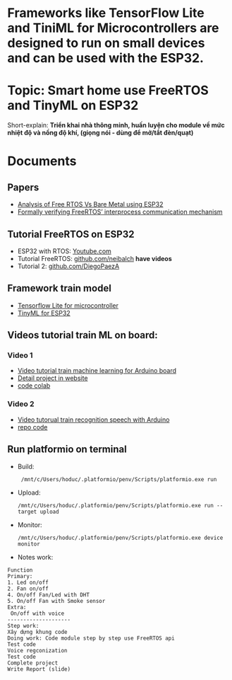 # Frameworks like TensorFlow Lite and TiniML for Microcontrollers are designed to run on small devices and can be used with the ESP32.
# Topic: Smart home use FreeRTOS and TinyML on ESP32
Short-explain: **Triển khai nhà thông minh, huấn luyện cho module về mức nhiệt độ và nồng độ khí, (giọng nói - dùng để mở/tắt đèn/quạt)**

# Documents
## Papers
* [Analysis of Free RTOS Vs Bare Metal using ESP32](https://www.iosrjournals.org/iosr-jeee/Papers/Vol16-Issue2/Series-1/E1602013968.pdf)
* [Formally verifying FreeRTOS’ interprocess communication mechanism](https://www.amazon.science/publications/formally-verifying-freertos-interprocess-communication-mechanism)

## Tutorial FreeRTOS on ESP32
* ESP32 with RTOS: [Youtube.com](https://www.youtube.com/watch?v=LLp9T3rgea8)
* Tutorial FreeRTOS: [github.com/neibalch](https://github.com/neilbalch/ESP32-FreeRTOS-Tutorial) **have videos**
* Tutorial 2: [github.com/DiegoPaezA](https://github.com/DiegoPaezA/ESP32-freeRTOS?tab=readme-ov-file)

## Framework train model
* [Tensorflow Lite for microcontroller](https://github.com/eloquentarduino/EloquentTinyML.git)
* [TinyML for ESP32](https://github.com/HollowMan6/TinyML-ESP32.git)
## Videos tutorial train ML on board:
### Video 1
* [Video tutorial train machine learning for Arduino board](https://www.youtube.com/watch?v=BzzqYNYOcWc&list=RDCMUCclJCqMDAkyVGsm5oFOTXIQ&start_radio=1)
* [Detail project in website](https://www.digikey.com/en/maker/projects/intro-to-tinyml-part-1-training-a-model-for-arduino-in-tensorflow/8f1fc8c0b83d417ab521c48864d2a8ec)
* [code colab](https://gist.github.com/ShawnHymel/79237fe6aee5a3653c497d879f746c0c)
### Video 2
* [Video tutorual train recognition speech  with Arduino](https://www.youtube.com/watch?v=fRSVQ4Fkwjc)
* [repo code](https://github.com/ShawnHymel/ei-keyword-spotting)
## Run platformio on terminal
* Build: 
  ```
   /mnt/c/Users/hoduc/.platformio/penv/Scripts/platformio.exe run
  ```
* Upload:
  ```
  /mnt/c/Users/hoduc/.platformio/penv/Scripts/platformio.exe run --target upload
  ```
* Monitor:
  ```
  /mnt/c/Users/hoduc/.platformio/penv/Scripts/platformio.exe device monitor
  ```
* Notes work:
```
Function
Primary:
1. Led on/off
2. Fan on/off
4. On/off Fan/Led with DHT
5. On/off Fan with Smoke sensor
Extra:
 On/off with voice
--------------------
Step work:
Xây dựng khung code
Doing work: Code module step by step use FreeRTOS api
Test code
Voice regconization
Test code
Complete project
Write Report (slide)
```
